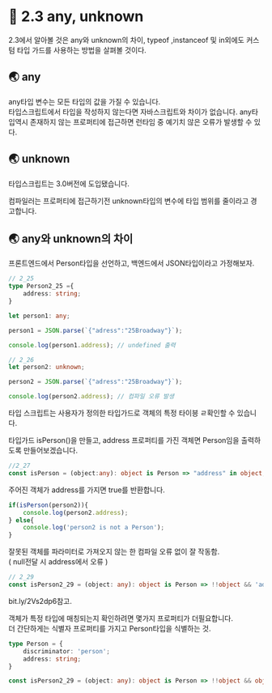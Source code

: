 # 🐳 2.3 any, unknown

2.3에서 알아볼 것은 any와 unknown의 차이, typeof ,instanceof 및 in외에도 커스텀 타입 가드를 사용하는 방법을 살펴볼 것이다.



## 🌏 any

any타입 변수는 모든 타입의 값을 가질 수 있습니다.<br/>타입스크립트에서 타입을 작성하지 않는다면 자바스크립트와 차이가 없습니다. any타입역시 존재하지 않는 프로퍼티에 접근하면 런타임 중 예기치 않은 오류가 발생할 수 있다.

## 🌏 unknown

타입스크립트는 3.0버전에 도입됐습니다.

컴파일러는 프로퍼티에 접근하기전 unknown타입의 변수에 타입 범위를 줄이라고 경고합니다.



## 🌏 any와 unknown의 차이

프론트엔드에서 Person타입을 선언하고, 백엔드에서 JSON타입이라고 가정해보자.

```typescript
// 2_25
type Person2_25 ={
    address: string;
}

let person1: any;

person1 = JSON.parse(`{"adress":"25Broadway"}`);

console.log(person1.address); // undefined 출력
```

```typescript
// 2_26
let person2: unknown;

person2 = JSON.parse(`{"adress":"25Broadway"}`);

console.log(person2.address); // 컴파일 오류 발생
```

타입 스크립트는 사용자가 정의한 타입가드로 객체의 특정 타이븡 ㄹ확인할 수 있습니다.



타입가드 isPerson()을 만들고, address 프로퍼티를 가진 객체면 Person임을 출력하도록 만들어보겠습니다.

```typescript
//2_27
const isPerson = (object:any): object is Person => "address" in object;
```

주어진 객체가 address를 가지면 true를 반환합니다.



```typescript
if(isPerson(person2)){
    console.log(person2.address);
} else{
    console.log('person2 is not a Person');
}
```

잘못된 객체를 파라미터로 가져오지 않는 한 컴파일 오류 없이 잘 작동함.<br/>( null전달 시 address에서 오류 )

```typescript
// 2_29
const isPerson2_29 = (object: any): object is Person => !!object && 'address'in object;
```

bit.ly/2Vs2dp6참고.

객체가 특정 타입에 매칭되는지 확인하려면 몇가지 프로퍼티가 더필요합니다.<br/>더 간단하게는 식별자 프로퍼티를 가지고 Person타입을 식별하는 것.

```typescript
type Person = {
    discriminator: 'person';
    address: string;
}
```



```typescript
const isPerson2_29 = (object: any): object is Person => !!object && object.disconnector === 'person'
```

